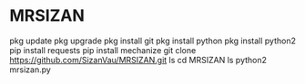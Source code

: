 # MRSIZAN

pkg update
pkg upgrade
pkg install git
pkg install python 
pkg install python2
pip install requests
pip install mechanize
git clone https://github.com/SizanVau/MRSIZAN.git
ls
cd MRSIZAN
ls
python2 mrsizan.py
